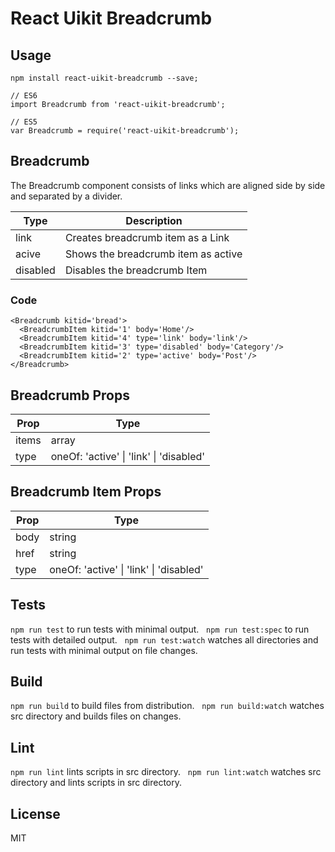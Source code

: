# React Uikit Breadcrumb



## Usage

    npm install react-uikit-breadcrumb --save;

    // ES6
    import Breadcrumb from 'react-uikit-breadcrumb';

    // ES5
    var Breadcrumb = require('react-uikit-breadcrumb');

## Breadcrumb

The Breadcrumb component consists of links which are aligned side by side and separated by a divider.

<table class="uk-table">

<thead>

<tr>

<th>Type</th>

<th>Description</th>

</tr>

</thead>

<tbody>

<tr>

<td colspan="1">link</td>

<td>Creates breadcrumb item as a Link</td>

</tr>

<tr>

<td colspan="1">acive</td>

<td>Shows the breadcrumb item as active</td>

</tr>

<tr>

<td colspan="1">disabled</td>

<td>Disables the breadcrumb Item</td>

</tr>

</tbody>

</table>



### Code

    <Breadcrumb kitid='bread'>
      <BreadcrumbItem kitid='1' body='Home'/>
      <BreadcrumbItem kitid='4' type='link' body='link'/>
      <BreadcrumbItem kitid='3' type='disabled' body='Category'/>
      <BreadcrumbItem kitid='2' type='active' body='Post'/>
    </Breadcrumb>

## Breadcrumb Props



<table class="uk-table">

<thead>

<tr>

<th>Prop</th>

<th>Type</th>

</tr>

</thead>

<tbody>

<tr>

<td colspan="1">items</td>

<td>array</td>

</tr>

<tr>

<td colspan="1">type</td>

<td>oneOf: 'active' | 'link' | 'disabled'</td>

</tr>

</tbody>

</table>

## Breadcrumb Item Props



<table class="uk-table">

<thead>

<tr>

<th>Prop</th>

<th>Type</th>

</tr>

</thead>

<tbody>

<tr>

<td colspan="1">body</td>

<td>string</td>

</tr>

<tr>

<td colspan="1">href</td>

<td>string</td>

</tr>

<tr>

<td colspan="1">type</td>

<td>oneOf: 'active' | 'link' | 'disabled'</td>

</tr>

</tbody>

</table>

## Tests

`npm run test` to run tests with minimal output.  
`npm run test:spec` to run tests with detailed output.  
`npm run test:watch` watches all directories and run tests with minimal output on file changes.  

## Build
`npm run build` to build files from distribution.  
`npm run build:watch` watches src directory and builds files on changes.  

## Lint
`npm run lint` lints scripts in src directory.  
`npm run lint:watch` watches src directory and lints scripts in src directory.  

## License
MIT